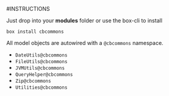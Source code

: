 #INSTRUCTIONS

Just drop into your **modules** folder or use the box-cli to install

`box install cbcommons`

All model objects are autowired with a `@cbcommons` namespace.

- `DateUtils@cbcommons`
- `FileUtils@cbcommons`
- `JVMUtils@cbcommons`
- `QueryHelper@cbcommons`
- `Zip@cbcommons`
- `Utilities@cbcommons`